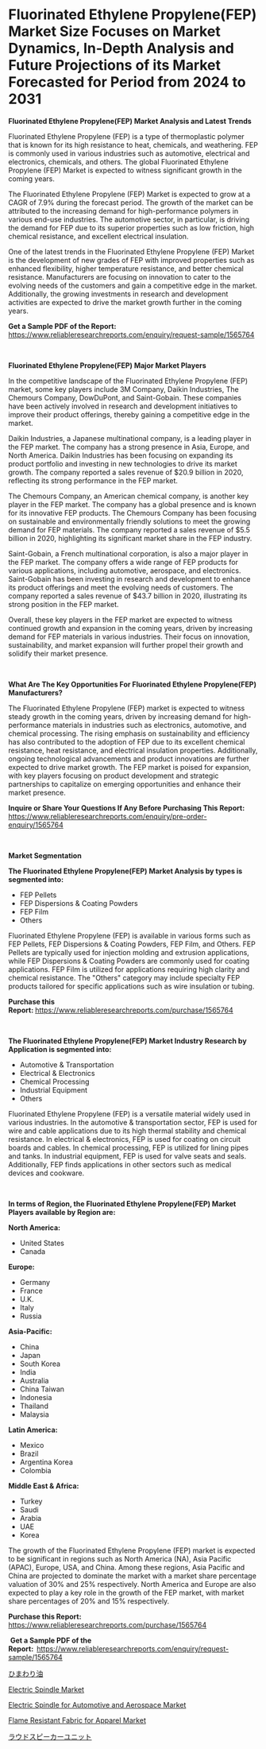 <p><h1>Fluorinated Ethylene Propylene(FEP) Market Size Focuses on Market Dynamics, In-Depth Analysis and Future Projections of its Market Forecasted for Period from 2024 to 2031</h1></p><p><strong>Fluorinated Ethylene Propylene(FEP) Market Analysis and Latest Trends</strong></p>
<p><p>Fluorinated Ethylene Propylene (FEP) is a type of thermoplastic polymer that is known for its high resistance to heat, chemicals, and weathering. FEP is commonly used in various industries such as automotive, electrical and electronics, chemicals, and others. The global Fluorinated Ethylene Propylene (FEP) Market is expected to witness significant growth in the coming years. </p><p>The Fluorinated Ethylene Propylene (FEP) Market is expected to grow at a CAGR of 7.9% during the forecast period. The growth of the market can be attributed to the increasing demand for high-performance polymers in various end-use industries. The automotive sector, in particular, is driving the demand for FEP due to its superior properties such as low friction, high chemical resistance, and excellent electrical insulation.</p><p>One of the latest trends in the Fluorinated Ethylene Propylene (FEP) Market is the development of new grades of FEP with improved properties such as enhanced flexibility, higher temperature resistance, and better chemical resistance. Manufacturers are focusing on innovation to cater to the evolving needs of the customers and gain a competitive edge in the market. Additionally, the growing investments in research and development activities are expected to drive the market growth further in the coming years.</p></p>
<p><strong>Get a Sample PDF of the Report:&nbsp;</strong> <a href="https://www.reliableresearchreports.com/enquiry/request-sample/1565764">https://www.reliableresearchreports.com/enquiry/request-sample/1565764</a></p>
<p>&nbsp;</p>
<p><strong>Fluorinated Ethylene Propylene(FEP) Major Market Players</strong></p>
<p><p>In the competitive landscape of the Fluorinated Ethylene Propylene (FEP) market, some key players include 3M Company, Daikin Industries, The Chemours Company, DowDuPont, and Saint-Gobain. These companies have been actively involved in research and development initiatives to improve their product offerings, thereby gaining a competitive edge in the market.</p><p>Daikin Industries, a Japanese multinational company, is a leading player in the FEP market. The company has a strong presence in Asia, Europe, and North America. Daikin Industries has been focusing on expanding its product portfolio and investing in new technologies to drive its market growth. The company reported a sales revenue of $20.9 billion in 2020, reflecting its strong performance in the FEP market.</p><p>The Chemours Company, an American chemical company, is another key player in the FEP market. The company has a global presence and is known for its innovative FEP products. The Chemours Company has been focusing on sustainable and environmentally friendly solutions to meet the growing demand for FEP materials. The company reported a sales revenue of $5.5 billion in 2020, highlighting its significant market share in the FEP industry.</p><p>Saint-Gobain, a French multinational corporation, is also a major player in the FEP market. The company offers a wide range of FEP products for various applications, including automotive, aerospace, and electronics. Saint-Gobain has been investing in research and development to enhance its product offerings and meet the evolving needs of customers. The company reported a sales revenue of $43.7 billion in 2020, illustrating its strong position in the FEP market.</p><p>Overall, these key players in the FEP market are expected to witness continued growth and expansion in the coming years, driven by increasing demand for FEP materials in various industries. Their focus on innovation, sustainability, and market expansion will further propel their growth and solidify their market presence.</p></p>
<p>&nbsp;</p>
<p><strong>What Are The Key Opportunities For Fluorinated Ethylene Propylene(FEP) Manufacturers?</strong></p>
<p><p>The Fluorinated Ethylene Propylene (FEP) market is expected to witness steady growth in the coming years, driven by increasing demand for high-performance materials in industries such as electronics, automotive, and chemical processing. The rising emphasis on sustainability and efficiency has also contributed to the adoption of FEP due to its excellent chemical resistance, heat resistance, and electrical insulation properties. Additionally, ongoing technological advancements and product innovations are further expected to drive market growth. The FEP market is poised for expansion, with key players focusing on product development and strategic partnerships to capitalize on emerging opportunities and enhance their market presence.</p></p>
<p><strong>Inquire or Share Your Questions If Any Before Purchasing This Report:</strong> <a href="https://www.reliableresearchreports.com/enquiry/pre-order-enquiry/1565764">https://www.reliableresearchreports.com/enquiry/pre-order-enquiry/1565764</a></p>
<p>&nbsp;</p>
<p><strong>Market Segmentation</strong></p>
<p><strong>The Fluorinated Ethylene Propylene(FEP) Market Analysis by types is segmented into:</strong></p>
<p><ul><li>FEP Pellets</li><li>FEP Dispersions & Coating Powders</li><li>FEP Film</li><li>Others</li></ul></p>
<p><p>Fluorinated Ethylene Propylene (FEP) is available in various forms such as FEP Pellets, FEP Dispersions & Coating Powders, FEP Film, and Others. FEP Pellets are typically used for injection molding and extrusion applications, while FEP Dispersions & Coating Powders are commonly used for coating applications. FEP Film is utilized for applications requiring high clarity and chemical resistance. The "Others" category may include specialty FEP products tailored for specific applications such as wire insulation or tubing.</p></p>
<p><strong>Purchase this Report:&nbsp;</strong><a href="https://www.reliableresearchreports.com/purchase/1565764">https://www.reliableresearchreports.com/purchase/1565764</a></p>
<p>&nbsp;</p>
<p><strong>The Fluorinated Ethylene Propylene(FEP) Market Industry Research by Application is segmented into:</strong></p>
<p><ul><li>Automotive & Transportation</li><li>Electrical & Electronics</li><li>Chemical Processing</li><li>Industrial Equipment</li><li>Others</li></ul></p>
<p><p>Fluorinated Ethylene Propylene (FEP) is a versatile material widely used in various industries. In the automotive & transportation sector, FEP is used for wire and cable applications due to its high thermal stability and chemical resistance. In electrical & electronics, FEP is used for coating on circuit boards and cables. In chemical processing, FEP is utilized for lining pipes and tanks. In industrial equipment, FEP is used for valve seats and seals. Additionally, FEP finds applications in other sectors such as medical devices and cookware.</p></p>
<p>&nbsp;</p>
<p><strong>In terms of Region, the Fluorinated Ethylene Propylene(FEP) Market Players available by Region are:</strong></p>
<p>
    <p> <strong> North America: </strong>
        <ul>
            <li>United States</li>
            <li>Canada</li>
        </ul>
        </p> 
    <p> <strong> Europe: </strong>
        <ul>
            <li>Germany</li>
            <li>France</li>
            <li>U.K.</li>
            <li>Italy</li>
            <li>Russia</li>
        </ul>
        </p> 
    <p> <strong> Asia-Pacific: </strong>
        <ul>
            <li>China</li>
            <li>Japan</li>
            <li>South Korea</li>
            <li>India</li>
            <li>Australia</li>
            <li>China Taiwan</li>
            <li>Indonesia</li>
            <li>Thailand</li>
            <li>Malaysia</li>
        </ul>
        </p> 
    <p> <strong> Latin America: </strong>
        <ul>
            <li>Mexico</li>
            <li>Brazil</li>
            <li>Argentina Korea</li>
            <li>Colombia</li>
        </ul>
        </p> 
    <p> <strong> Middle East & Africa: </strong>
        <ul>
            <li>Turkey</li>
            <li>Saudi</li>
            <li>Arabia</li>
            <li>UAE</li>
            <li>Korea</li>
        </ul>
    </p>
    </p>
<p><p>The growth of the Fluorinated Ethylene Propylene (FEP) market is expected to be significant in regions such as North America (NA), Asia Pacific (APAC), Europe, USA, and China. Among these regions, Asia Pacific and China are projected to dominate the market with a market share percentage valuation of 30% and 25% respectively. North America and Europe are also expected to play a key role in the growth of the FEP market, with market share percentages of 20% and 15% respectively.</p></p>
<p><strong>Purchase this Report: </strong><a href="https://www.reliableresearchreports.com/purchase/1565764">https://www.reliableresearchreports.com/purchase/1565764</a></p>
<p>&nbsp;<strong>Get a Sample PDF of the Report:&nbsp;&nbsp;</strong><a href="https://www.reliableresearchreports.com/enquiry/request-sample/1565764">https://www.reliableresearchreports.com/enquiry/request-sample/1565764</a></p>
<p><strong></strong></p>
<p><p><a href="https://github.com/xtkhtofdt934839/Market-Research-Report-List-1/blob/main/5492969158.md">ひまわり油</a></p><p><a href="https://issuu.com/reportprime-2/docs/electric-spindle-market-size-2030.pptx">Electric Spindle Market</a></p><p><a href="https://issuu.com/reportprime-2/docs/electric-spindle-for-automotive-and-aerospace-mark">Electric Spindle for Automotive and Aerospace Market</a></p><p><a href="https://github.com/josesg55/Market-Research-Report-List-1/blob/main/flame-resistant-fabric-for-apparel-market.md">Flame Resistant Fabric for Apparel Market</a></p><p><a href="https://github.com/ddwcuskozol07187/Market-Research-Report-List-1/blob/main/4393852159.md">ラウドスピーカーユニット</a></p></p>